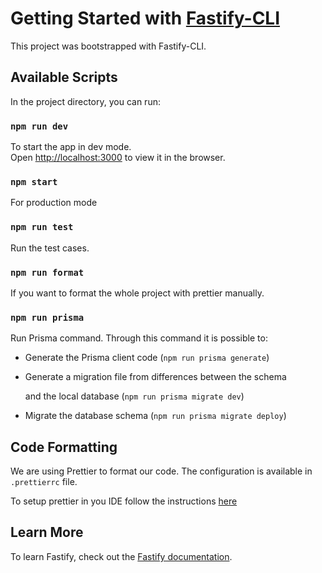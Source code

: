 # Getting Started with [Fastify-CLI](https://www.npmjs.com/package/fastify-cli)

This project was bootstrapped with Fastify-CLI.

## Available Scripts

In the project directory, you can run:

### `npm run dev`

To start the app in dev mode.\
Open [http://localhost:3000](http://localhost:3000) to view it in the browser.

### `npm start`

For production mode

### `npm run test`

Run the test cases.

### `npm run format`

If you want to format the whole project with prettier manually.

### `npm run prisma`

Run Prisma command. Through this command it is possible to:
- Generate the Prisma client code (`npm run prisma generate`)
- Generate a migration file from differences between the schema 

  and the local database (`npm run prisma migrate dev`)
- Migrate the database schema (`npm run prisma migrate deploy`)


## Code Formatting

We are using Prettier to format our code.
The configuration is available in `.prettierrc` file.

To setup prettier in you IDE follow the instructions [here](https://prettier.io/docs/en/editors.html)

## Learn More

To learn Fastify, check out the [Fastify documentation](https://fastify.dev/docs/latest/).
